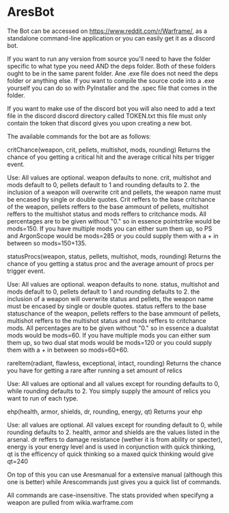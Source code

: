 # AresBot

The Bot can be accessed on https://www.reddit.com/r/Warframe/, as a standalone command-line application or you can easily get it as a discord bot.

If you want to run any version from source you'll need to have the folder specific to what type you need AND the deps folder. Both of these folders ought to be in the same parent folder. Ane .exe file does not need the deps folder or anything else. If you want to compile the source code into a .exe yourself you can do so with PyInstaller and the .spec file that comes in the folder.

If you want to make use of the discord bot you will also need to add a text file in the discord discord directory called TOKEN.txt this file must only contain the token that discord gives you upon creating a new bot.

The available commands for the bot are as follows:



critChance(weapon, crit, pellets, multishot, mods, rounding)
Returns the chance of you getting a critical hit and the average critical hits per trigger event.

Use: All values are optional. weapon defaults to none. crit, multishot and mods default to 0, pellets default to 1 and rounding defaults to 2. the inclusion of a weapon will overwrite crit and pellets, the weapon name must be encased by single or double quotes. Crit reffers to the base critchance of the weapon, pellets reffers to the base ammount of pellets, multishot reffers to the multishot status and mods reffers to critchance mods. All percentages are to be given without "0." so in essence pointstrike would be mods=150. If you have multiple mods you can either sum them up, so PS and ArgonScope would be mods=285 or you could supply them with a + in between so mods=150+135.



statusProcs(weapon, status, pellets, multishot, mods, rounding)
Returns the chance of you getting a status proc and the average amount of procs per trigger event.

Use: All values are optional. weapon defaults to none. status, multishot and mods default to 0, pellets default to 1 and rounding defaults to 2. the inclusion of a weapon will overwrite status and pellets, the weapon name must be encased by single or double quotes. status reffers to the base statuschance of the weapon, pellets reffers to the base ammount of pellets, multishot reffers to the multishot status and mods reffers to critchance mods. All percentages are to be given without "0." so in essence a dualstat mods would be mods=60. If you have multiple mods you can either sum them up, so two dual stat mods would be mods=120 or you could supply them with a + in between so mods=60+60.



rareItem(radiant, flawless, exceptional, intact, rounding)
Returns the chance you have for getting a rare after running a set amount of relics

Use: All values are optional and all values except for rounding defaults to 0, while rounding defaults to 2. You simply supply the amount of relics you want to run of each type.

ehp(health, armor, shields, dr, rounding, energy, qt)
Returns your ehp

Use: all values are optional. All values except for rounding default to 0, while rounding defaults to 2. health, armor and shields are the values listed in the arsenal. dr reffers to damage resistance (wether it is from ability or specter), energy is your energy level and is used in conjunction with quick thinking, qt is the efficency of quick thinking so a maxed quick thinking would give qt=240




On top of this you can use Aresmanual for a extensive manual (although this one is better) while Arescommands just gives you a quick list of commands. 

All commands are case-insensitive. The stats provided when specifyng a weapon are pulled from wikia.warframe.com



